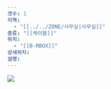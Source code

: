 ```yaml
---
갯수: 1
지역:
  - "[[../../ZONE/사무실|사무실]]"
종류: "[[케이블]]"
위치:
  - "[[B-RBOX]]"
상세위치: 
설명:
---
```


![](http://192.168.50.22/devices/240822_IMG_0016.jpg)

